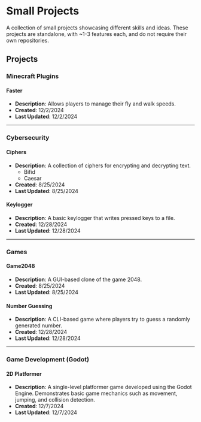 # Small Projects  

A collection of small projects showcasing different skills and ideas. These projects are standalone, with ~1-3 features each, and do not require their own repositories.  

## Projects  

### Minecraft Plugins  

#### Faster  
- **Description**: Allows players to manage their fly and walk speeds.  
- **Created**: 12/2/2024  
- **Last Updated**: 12/2/2024  

---

### Cybersecurity  

#### Ciphers  
- **Description**: A collection of ciphers for encrypting and decrypting text.  
    - Bifid
    - Caesar
- **Created**: 8/25/2024  
- **Last Updated**: 8/25/2024  

#### Keylogger  
- **Description**: A basic keylogger that writes pressed keys to a file.
- **Created**: 12/28/2024
- **Last Updated**: 12/28/2024

---

### Games  

#### Game2048  
- **Description**: A GUI-based clone of the game 2048.
- **Created**: 8/25/2024  
- **Last Updated**: 8/25/2024  

#### Number Guessing  
- **Description**: A CLI-based game where players try to guess a randomly generated number.
- **Created**: 12/28/2024  
- **Last Updated**: 12/28/2024  

---

### Game Development (Godot)  

#### 2D Platformer  
- **Description**: A single-level platformer game developed using the Godot Engine. Demonstrates basic game mechanics such as movement, jumping, and collision detection.  
- **Created**: 12/7/2024  
- **Last Updated**: 12/7/2024  